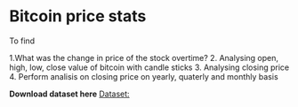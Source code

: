 # Bitcoin price stats

To find

1.What was the change in price of the stock overtime?
2. Analysing open, high, low, close value of bitcoin with candle sticks
3. Analysing closing price
4. Perform analisis on closing price on yearly, quaterly and monthly basis

**Download dataset here**
[Dataset:]([https://drive.google.com/drive/folders/1ptEHSSmfQibq6bIa2sth7r-9P2X_xJEg?usp=sharing](https://drive.google.com/file/d/1NywD0QajF8bHBe_3IRep8gjGqlsj_-Dq/view?usp=sharing))
